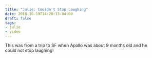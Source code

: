 ```yaml
---
title: "Julie: Couldn't Stop Laughing"
date: 2018-10-19T14:28:13-04:00
draft: false
tags:
- julie
- video
---
```


This was from a trip to SF when Apollo was about 9 months old and he could not stop laughing!
